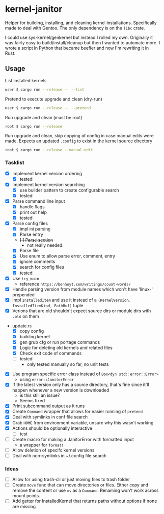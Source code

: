 # kernel-janitor
Helper for building, installing, and cleaning kernel installations. Specifically made to deal with Gentoo. 
The only dependency is on the `libc` crate.

I could use sys-kernel/genkernel but instead I rolled my own. Originally it was fairly easy to build/install/cleanup but then I wanted
to automate more. I wrote a script in Python that became beefier and now I'm rewriting it in Rust.

## Usage
List installed kernels
```bash
user $ cargo run --release -- --list
```

Pretend to execute upgrade and clean (dry-run)
```bash
user $ cargo run --release -- --pretend
```

Run upgrade and clean (must be root)
```bash
root $ cargo run --release
```

Run upgrade and clean, skip copying of config in case manual edits were made.
Expects an updated `.config` to exist in the kernel source directory
```bash
root $ cargo run --release --manual-edit
```


### Tasklist
* [x] Implement kernel version ordering
    - [x] tested
* [x] Implement kernel version searching
    - [x] use builder pattern to create configurable search
    - [x] tested
* [x] Parse command line input
    - [x] handle flags
    - [x] print out help
    - [x] tested
* [x] Parse config files
    - [x] impl ini parsing
    - [x] Parse entry
    - ~~[ ] Parse section~~
        - not really needed
    - [x] Parse file
    - [x] Use enum to allow parse error, comment, entry
    - [x] ignore comments
    - [x] search for config files
    - [x] tested
* [x] Use `try_main`
    - reference `https://benhoyt.com/writings/count-words/`
* [x] Handle parsing version from module names which won't have 'linux-' prepended
* [x] impl `InstalledItem` and use it instead of a `(KernelVersion, InstalledItemKind, PathBuf)` tuple
* [x] Verions that are old shouldn't expect source dirs or module dirs with `.old` on them
* update.rs 
    - [x] copy config
    - [x] building kernel
    - [x] gen grub cfg or run portage commands
    - [x] Logic for deleting old kernels and related files
    - [x] Check exit code of commands
    - [ ] tested
        - only tested manually so far, no unit tests
* [x] Use program specific error class instead of `Box<dyn std::error::Error>`
    - using `error::JanitorError`
* [x] If the latest version only has a source directory, that's fine since it'll happen whenever a new version is downloaded
    - is this still an issue?
    - Seems fixed
* [x] Print subcommand output as it runs
* [x] Create `Command` wrapper that allows for easier running of `pretend`
* [x] Deal with symlinks in conf file search
* [x] Grab `HOME` from environment variable, unsure why this wasn't working
* [x] Actions should be optionally interactive
    - [ ] test
* [ ] Create macro for making a JanitorError with formatted input
    - a wrapper for `format!`
* [ ] Allow deletion of specifc kernel versions
* [ ] Deal with non-symlinks in ~/.config file search

### Ideas
* [ ] Allow for using trash-cli or just moving files to trash folder
* [ ] Create `move` func that can move directories or files. Either copy and remove the content
      or use `mv` as a `Command`. Renaming won't work across mount points.
* [ ] Add getter for InstalledKernel that returns paths without options if none are missing
